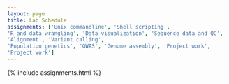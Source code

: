 ```yaml
---
layout: page
title: Lab Schedule
assignments: ['Unix commandline', 'Shell scripting',
'R and data wrangling', 'Data visualization', 'Sequence data and QC',
'Alignment', 'Variant calling',
'Population genetics', 'GWAS', 'Genome assembly', 'Project work', 
'Project work']
---
```



{% include assignments.html %}

<!--
###Old material
[Assignment submission & checklist]({{ site.baseurl }}/materials/turn-in-checklist)

The above assignments are for this specific version of the course, but other
assignments are available as well. You can see the full list of
[assignments]({{ site.baseurl }}/assignments/), which may be useful if you're using this material
outside of an organized course.
-->
<!-- Schedule Management
- Update the `assignments:` list with `title:` from `assignments/` files. 
- Add 'Template' to `assignments:` to view the course template from `docs/`. 
- The remaining content should be left AS IS.
-->
